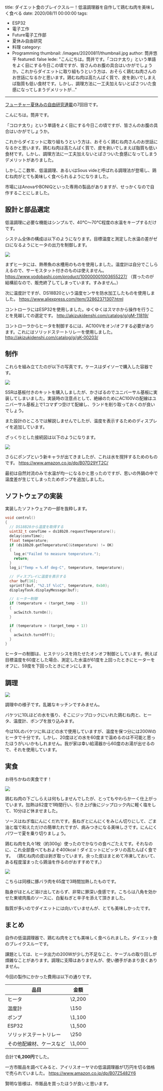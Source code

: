 title: ダイエット食のブレイクスルー！低温調理器を自作して鶏むね肉を美味しく食べる
date: 2020/08/11 00:00:00
tags:
  - ESP32
  - 電子工作
  - Future電子工作部
  - 夏休み自由研究
  - 料理
category:
  - Programming
thumbnail: /images/20200811/thumbnail.jpg
author: 筒井悠平
featured: false
lede: "こんにちは。筒井です。「コロナ太り」という単語をよく目にする今日この頃ですが、皆さんのお腹の具合はいかがでしょうか。これからダイエットに取り組もうという方は、おそらく鶏むね肉さんのお世話になるかと思います。鶏むね肉は高たんぱく質で、皮を剥いでしまえば脂質も低い食材です。しかし、調理方法に一工夫加えないとぱさついた食感になってしまうデメリットが..."
---

[フューチャー夏休みの自由研究連載](https://future-architect.github.io/articles/20200726/)の7回目です。


こんにちは。筒井です。

「コロナ太り」という単語をよく目にする今日この頃ですが、皆さんのお腹の具合はいかがでしょうか。

これからダイエットに取り組もうという方は、おそらく鶏むね肉さんのお世話になるかと思います。鶏むね肉は高たんぱく質で、皮を剥いでしまえば脂質も低い食材です。しかし、調理方法に一工夫加えないとぱさついた食感になってしまうデメリットがありました。

しかしここ数年、低温調理、あるいはSous videと呼ばれる調理法が登場し、鶏むね肉がとても美味しく食べられるようになりました。

市場にはAnovaやBONIQといった専用の製品がありますが、せっかくなので自作することにしました。

## 設計と部品選定

低温調理に必要な機能はシンプルで、40℃～70℃程度の水温をキープするだけです。

システム全体の構成は以下のようになります。目標温度と測定した水温の差がゼロになるようにヒータの出力を制御します。

![](/images/20200811/block_diagram.png)

まずヒータには、熱帯魚の水槽用のものを使用しました。温度計は自分でこしらえるので、サーモスタット付きのものは使えません。
https://www.yodobashi.com/product/100000001003655227/
（買ったのが結構前なので、販売終了してしまっています。すみません。）

次に温度計ですが、DS18B20という温度センサを防水加工したものを使用しました。
https://www.aliexpress.com/item/32862371307.html

コントローラにはESP32を使用しました。ゆくゆくはスマホから操作を行うことを見越しての選定です。
http://akizukidenshi.com/catalog/g/gM-11819/ 

コントローラからヒータを制御するには、AC100Vをオン/オフする必要があります。これにはソリッドステートリレーを使用しました。
http://akizukidenshi.com/catalog/g/gK-00203/

## 制作

これらを組み立てたのが以下の写真です。ケースはダイソーで購入した容器です。

![](/images/20200811/overview.jpg)


SSRは基板付きのキットを購入しましたが、かさばるのでユニバーサル基板に実装してしまいました。実装時の注意点として、絶縁のためにAC100Vの配線はユニバーサル基板上で1コマずつ空けて配線し、ランドを削り取っておくのが良いでしょう。

また設計のところでは解説しませんでしたが、温度を表示するためのディスプレイを追加しています。

ざっくりとした接続図は以下のようになります。

![](/images/20200811/schematics.png)

さらにポンプという新キャラが出てきましたが、これは水を撹拌するためのものです。
https://www.amazon.co.jp/dp/B07D29YT2C/

最初は自然対流のみで水温が均一になるかと思ったのですが、思いの外鍋の中で温度差が生じてしまったためポンプを追加しました。

## ソフトウェアの実装

実装したソフトウェアの一部を抜粋します。

```c++
void control()
{
  // DS18B20から温度を取得する
  uint32_t convTime = ds18b20.requestTemperature();
  delay(convTime);
  float temperature;
  if (ds18b20.getTemperatureC(&temperature) != OK)
  {
    log_e("Failed to measure temperature.");
    return;
  }
  log_i("Temp = %.4f deg-C", temperature, temperature);

  // ディスプレイに温度を表示する
  char buf[16];
  sprintf(buf, "%2.1f %lcC", temperature, 0xb0);
  displayTask.displayMessage(buf);

  // ヒーター制御
  if (temperature < (target_temp - 1))
  {
    acSwitch.turnOn();
  }

  if (temperature > (target_temp + 1))
  {
    acSwitch.turnOff();
  }
}
```

ヒーターの制御は、ヒステリシスを持たせたオンオフ制御としています。例えば目標温度を60度とした場合、測定した水温が61度を上回ったときにヒーターをオフに、59度を下回ったときにオンにします。

## 調理

![](/images/20200811/cooking.jpg)


調理中の様子です。乱雑なキッチンですみません。

バケツに10Lほどの水を張り、そこにジップロックにいれた鶏むね肉と、ヒータ、温度計、ポンプを放り込みます。

今は10Lのバケツに8Lほどの水で使用していますが、温度を保つ分には200Wのヒータで十分です。しかし、20度ほどの水を60度まで温めるのは不可能と思ったほうがいいかもしれません。我が家は幸い給湯器から60度のお湯が出せるので、それを使用しています。

## 実食

お待ちかねの実食です！

![](/images/20200811/chicken.jpg)

鶏むね肉の下ごしらえは何もしませんでしたが、とってもやわらかーく仕上がっています。加熱は62度で1時間行い、引き上げ後にジップロック内に軽く塩をして、10分ほど休ませました。

ソースはねぎ塩にんにくだれです。長ねぎとにんにくをみじん切りにして、ごま油と塩で和えただけの簡単たれですが、病みつきになる美味しさです。にんにくパワーで夏を乗り切りましょう。

鶏むね肉を丸々1枚（約300g）使ったのでかなりの食べごたえです。それなのに、これ全部食べてもおよそ400kcal！ダイエットにピッタリの高たんぱく食です。
（鶏むね肉の皮は剥ぎ取っています。余った皮はまとめて冷凍しておいて、ある程度溜まったら鶏油を作るのがおすすめです。）

![](/images/20200811/pork.jpg)

こちらは同様に豚バラ肉を65度で3時間加熱したものです。

脂身がほとんど溶け出しておらず、非常に罪深い食感です。こちらは八角を効かせた東坡肉風のソースに、白髪ねぎと辛子を添えて頂きました。

脂質が多いのでダイエットには向いていませんが、とても美味しかったです。

## まとめ

自作の低温調理器で、鶏むね肉をとても美味しく食べられました。ダイエット食のブレイクスルーです。

課題としては、ヒータ出力の200Wが少し力不足なこと、ケーブルの取り回しが煩雑なことがあります。調理に支障はありませんが、使い勝手があまり良くありません。

今回の製作にかかった費用は以下の通りです。

| 品目                     | 金額   |
| ------------------------ | ------ |
| ヒータ                   | \2,200 |
| 温度計                   | \150   |
| ポンプ                   | \1,100 |
| ESP32                    | \1,500 |
| ソリッドステートリレー   | \250   |
| その他配線材、ケースなど | \1,000 |

合計で**6,200円**でした。

一方市販品を調べてみると、アイリスオーヤマの低温調理器が1万円を切る価格で売られていました。
https://www.amazon.co.jp/dp/B07Z5482Y6

賢明な皆様は、市販品を買ったほうが良いと思います。

